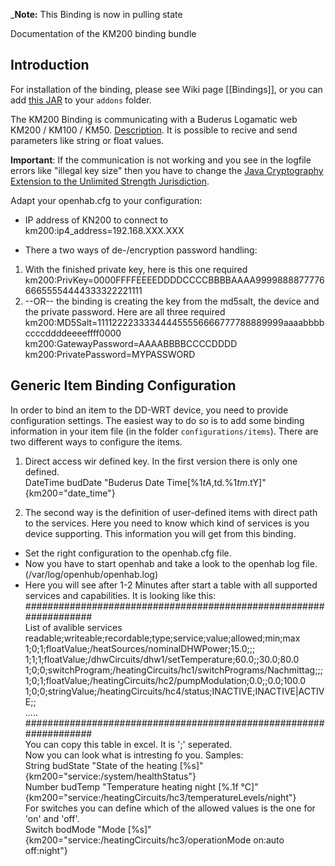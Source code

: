 _**Note:** This Binding is now in pulling state 

Documentation of the KM200 binding bundle

## Introduction

For installation of the binding, please see Wiki page [[Bindings]], or you can add [this JAR](https://openhab.ci.cloudbees.com/job/openHAB1-Addons/lastSuccessfulBuild/artifact/bundles/binding/org.openhab.binding.ddwrt/target/org.openhab.binding.ddwrt-1.9.0-SNAPSHOT.jar) to your `addons` folder.

The KM200 Binding is communicating with a Buderus Logamatic web KM200 / KM100 / KM50. 
[Description](https://www.buderus.de/de/produkte/catalogue/alle-produkte/7719_gateway-logamatic-web-km200-km100-km50).
It is possible to recive and send parameters like string or float values.

**Important**: If the communication is not working and you see in the logfile errors like "illegal key size" then you have to change the [Java Cryptography Extension to the Unlimited Strength Jurisdiction](http://www.oracle.com/technetwork/java/javase/downloads/jce8-download-2133166.html). 

Adapt your openhab.cfg to your configuration:
* IP address of KN200 to connect to<BR>
    km200:ip4_address=192.168.XXX.XXX<BR>

* There a two ways of de-/encryption password handling:
1.  With the finished private key, here is this one required<BR>
    km200:PrivKey=0000FFFFEEEEDDDDCCCCBBBBAAAA999988887777666655554444333322221111<BR>
2.  --OR-- the binding is creating the key from the md5salt, the device and the private password. Here are all three required
    km200:MD5Salt=111122223333444455556666777788889999aaaabbbbccccddddeeeeffff0000<BR>
    km200:GatewayPassword=AAAABBBBCCCCDDDD<BR>
    km200:PrivatePassword=MYPASSWORD<BR>


## Generic Item Binding Configuration

In order to bind an item to the DD-WRT device, you need to provide configuration settings. The easiest way to do so is to add some binding information in your item file (in the folder `configurations/items`). 
There are two different ways to configure the items.<BR>
1. Direct access wir defined key. In the first version there is only one defined.<BR>
    DateTime  budDate	  "Buderus Date Time[%1$tA, %1$td.%1$tm.%1$tY]"	{km200="date_time"}<BR>

2. The second way is the definition of user-defined items with direct path to the services. Here you need to know which kind of services is you device supporting. This information you will get from this binding.<BR>
- Set the right configuration to the openhab.cfg file.<BR>
- Now you have to start openhab and take a look to the openhab log file. (/var/log/openhub/openhab.log)<BR>
- Here you will see after 1-2 Minutes after start a table with all supported services and capabilities. It is looking like this:<BR>
##################################################################<BR>
List of avalible services<BR>
readable;writeable;recordable;type;service;value;allowed;min;max<BR>
1;0;1;floatValue;/heatSources/nominalDHWPower;15.0;;;<BR>
1;1;1;floatValue;/dhwCircuits/dhw1/setTemperature;60.0;;30.0;80.0<BR>
1;0;0;switchProgram;/heatingCircuits/hc1/switchPrograms/Nachmittag;;;<BR>
1;0;1;floatValue;/heatingCircuits/hc2/pumpModulation;0.0;;0.0;100.0<BR>
1;0;0;stringValue;/heatingCircuits/hc4/status;INACTIVE;INACTIVE|ACTIVE;;<BR>
.....<BR>
##################################################################<BR>
You can copy this table in excel. It is ';' seperated.<BR>
Now you can look what is intresting fo you. Samples:<BR>
String  budState "State of the heating [%s]"  {km200="service:/system/healthStatus"}<BR>
Number	budTemp  "Temperature heating night [%.1f °C]" {km200="service:/heatingCircuits/hc3/temperatureLevels/night"}<BR>
For switches you can define which of the allowed values is the one for 'on' and 'off'.<BR>
Switch  bodMode  "Mode [%s]" {km200="service:/heatingCircuits/hc3/operationMode on:auto off:night"}<BR>


